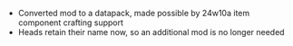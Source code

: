 * Converted mod to a datapack, made possible by 24w10a item component crafting support
* Heads retain their name now, so an additional mod is no longer needed